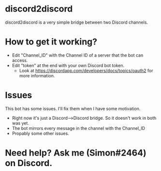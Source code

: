 # discord2discord

discord2discord is a very simple bridge between two Discord channels.

# How to get it working?

  - Edit "Channel_ID" with the Channel ID of a server that the bot can access.
  - Edit "token" at the end with your own Discord bot token.
     -  Look at https://discordapp.com/developers/docs/topics/oauth2 for more              information.

# Issues

This bot has some issues. I'll fix them when I have some motivation.
- Right now it's just a Discord-->Discord bridge. So it doesn't work in both         was yet.
- The bot mirrors every message in the channel with the Channel_ID
- Propably some other issues.

# Need help? Ask me (Simon#2464) on Discord.
